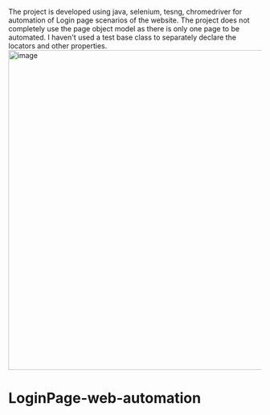 The project is developed using java, selenium, tesng, chromedriver for automation of Login page scenarios of the website. The project does not completely use the page object model as there is only one page to be automated. I haven't used a test base class to separately declare the locators and other properties.                                   <img width="635" alt="image" src="https://github.com/LordAjinkya/LoginPage-web-automation/assets/55977408/e8a2bc3a-2d8c-4f5c-abf4-b6805046e29d">
# LoginPage-web-automation
